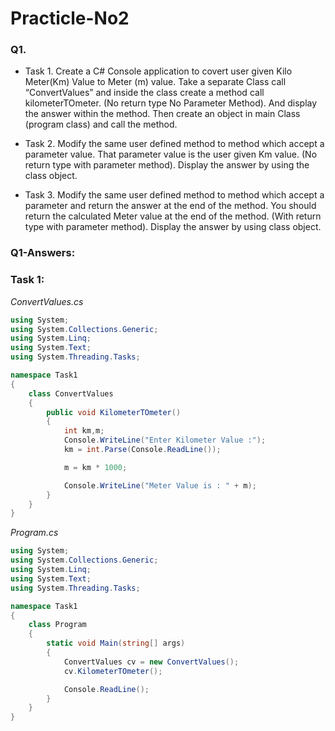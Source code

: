 # Practicle-No2

### Q1.

* Task 1. Create a C# Console application to covert user given Kilo Meter(Km) Value to Meter (m) value. Take a separate Class call “ConvertValues” and inside the class create a method call kilometerTOmeter. (No return type No Parameter Method). And display the answer within the method. Then create an object in main Class (program class) and call the method.

* Task 2. Modify the same user defined method to method which accept a parameter value. That parameter value is the user given Km value. (No return type with parameter method). Display the answer by using the class object.

* Task 3. Modify the same user defined method to method which accept a parameter and return the answer at the end of the method. You should return the calculated Meter value at the end of the method. (With return type with parameter method). Display the answer by using class object.

### Q1-Answers:
### Task 1:

*ConvertValues.cs*

```C#
using System;
using System.Collections.Generic;
using System.Linq;
using System.Text;
using System.Threading.Tasks;

namespace Task1
{
    class ConvertValues
    {
        public void KilometerTOmeter()
        {
            int km,m;
            Console.WriteLine("Enter Kilometer Value :");
            km = int.Parse(Console.ReadLine());

            m = km * 1000;

            Console.WriteLine("Meter Value is : " + m);
        }
    }
}
```

*Program.cs*

```C#
using System;
using System.Collections.Generic;
using System.Linq;
using System.Text;
using System.Threading.Tasks;

namespace Task1
{
    class Program
    {
        static void Main(string[] args)
        {
            ConvertValues cv = new ConvertValues();
            cv.KilometerTOmeter();

            Console.ReadLine();
        }
    }
}
```

